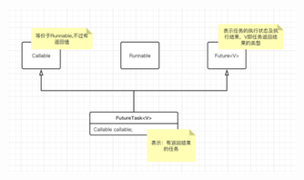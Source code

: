 ﻿﻿![Future释义](https://github.com/jssgsy/java/raw/master/src/main/java/com/univ/multithread/future/future.png)
